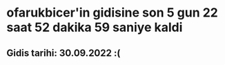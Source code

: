 # ofarukbicer'in gidisine son 5 gun 22 saat 52 dakika 59 saniye kaldi

## Gidis tarihi: 30.09.2022 :(